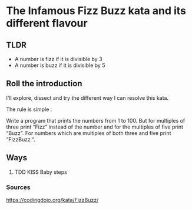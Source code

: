 # The Infamous Fizz Buzz kata and its different flavour

## TLDR
 * A number is fizz if it is divisible by 3 
 * A number is buzz if it is divisible by 5

## Roll the introduction
I'll explore, dissect and try the different way I can resolve this kata.

The rule is simple : 

Write a program that prints the numbers from 1 to 100. But for multiples of three print “Fizz” instead of the number and for the multiples of five print “Buzz”. For numbers which are multiples of both three and five print “FizzBuzz “.

## Ways
1. TDD KISS Baby steps

### Sources
https://codingdojo.org/kata/FizzBuzz/   
